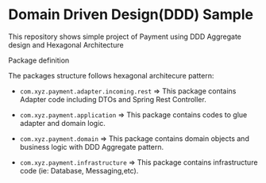 # Domain Driven Design(DDD) Sample
This repository shows simple project of Payment using DDD Aggregate design and Hexagonal Architecture

Package definition

The packages structure follows hexagonal architecure pattern:

* `com.xyz.payment.adapter.incoming.rest` => This package contains Adapter code including DTOs and Spring Rest Controller.

* `com.xyz.payment.application` => This package contains codes to glue adapter and domain logic.

* `com.xyz.payment.domain` => This package contains domain objects and business logic with DDD Aggregate pattern.

* `com.xyz.payment.infrastructure` => This package contains infrastructure code (ie: Database, Messaging,etc).
